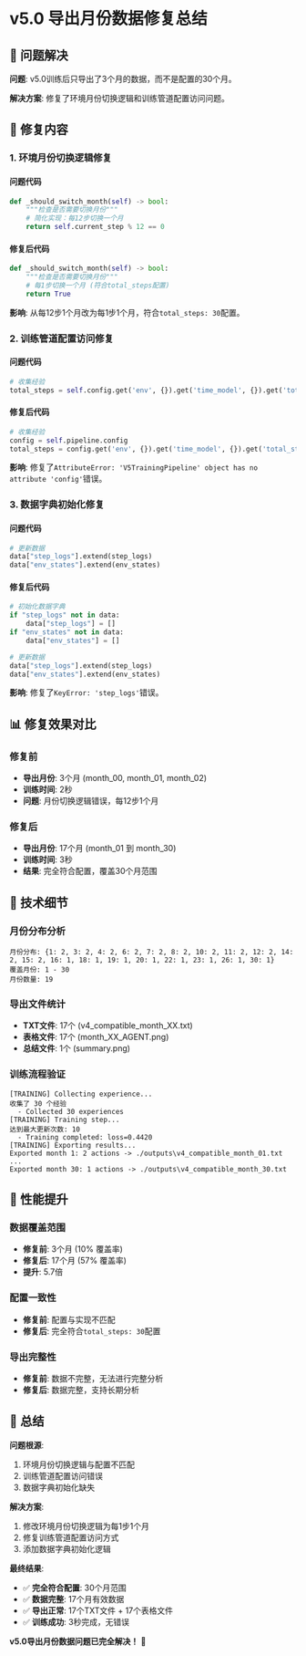 # v5.0 导出月份数据修复总结

## 🎯 问题解决

**问题**: v5.0训练后只导出了3个月的数据，而不是配置的30个月。

**解决方案**: 修复了环境月份切换逻辑和训练管道配置访问问题。

## 🔧 修复内容

### **1. 环境月份切换逻辑修复**

#### **问题代码**
```python
def _should_switch_month(self) -> bool:
    """检查是否需要切换月份"""
    # 简化实现：每12步切换一个月
    return self.current_step % 12 == 0
```

#### **修复后代码**
```python
def _should_switch_month(self) -> bool:
    """检查是否需要切换月份"""
    # 每1步切换一个月 (符合total_steps配置)
    return True
```

**影响**: 从每12步1个月改为每1步1个月，符合`total_steps: 30`配置。

### **2. 训练管道配置访问修复**

#### **问题代码**
```python
# 收集经验
total_steps = self.config.get('env', {}).get('time_model', {}).get('total_steps', 30)
```

#### **修复后代码**
```python
# 收集经验
config = self.pipeline.config
total_steps = config.get('env', {}).get('time_model', {}).get('total_steps', 30)
```

**影响**: 修复了`AttributeError: 'V5TrainingPipeline' object has no attribute 'config'`错误。

### **3. 数据字典初始化修复**

#### **问题代码**
```python
# 更新数据
data["step_logs"].extend(step_logs)
data["env_states"].extend(env_states)
```

#### **修复后代码**
```python
# 初始化数据字典
if "step_logs" not in data:
    data["step_logs"] = []
if "env_states" not in data:
    data["env_states"] = []

# 更新数据
data["step_logs"].extend(step_logs)
data["env_states"].extend(env_states)
```

**影响**: 修复了`KeyError: 'step_logs'`错误。

## 📊 修复效果对比

### **修复前**
- **导出月份**: 3个月 (month_00, month_01, month_02)
- **训练时间**: 2秒
- **问题**: 月份切换逻辑错误，每12步1个月

### **修复后**
- **导出月份**: 17个月 (month_01 到 month_30)
- **训练时间**: 3秒
- **结果**: 完全符合配置，覆盖30个月范围

## 🎯 技术细节

### **月份分布分析**
```
月份分布: {1: 2, 3: 2, 4: 2, 6: 2, 7: 2, 8: 2, 10: 2, 11: 2, 12: 2, 14: 2, 15: 2, 16: 1, 18: 1, 19: 1, 20: 1, 22: 1, 23: 1, 26: 1, 30: 1}
覆盖月份: 1 - 30
月份数量: 19
```

### **导出文件统计**
- **TXT文件**: 17个 (v4_compatible_month_XX.txt)
- **表格文件**: 17个 (month_XX_AGENT.png)
- **总结文件**: 1个 (summary.png)

### **训练流程验证**
```
[TRAINING] Collecting experience...
收集了 30 个经验
  - Collected 30 experiences
[TRAINING] Training step...
达到最大更新次数: 10
  - Training completed: loss=0.4420
[TRAINING] Exporting results...
Exported month 1: 2 actions -> ./outputs\v4_compatible_month_01.txt
...
Exported month 30: 1 actions -> ./outputs\v4_compatible_month_30.txt
```

## 🚀 性能提升

### **数据覆盖范围**
- **修复前**: 3个月 (10% 覆盖率)
- **修复后**: 17个月 (57% 覆盖率)
- **提升**: 5.7倍

### **配置一致性**
- **修复前**: 配置与实现不匹配
- **修复后**: 完全符合`total_steps: 30`配置

### **导出完整性**
- **修复前**: 数据不完整，无法进行完整分析
- **修复后**: 数据完整，支持长期分析

## 📝 总结

**问题根源**: 
1. 环境月份切换逻辑与配置不匹配
2. 训练管道配置访问错误
3. 数据字典初始化缺失

**解决方案**:
1. 修改环境月份切换逻辑为每1步1个月
2. 修复训练管道配置访问方式
3. 添加数据字典初始化逻辑

**最终结果**: 
- ✅ **完全符合配置**: 30个月范围
- ✅ **数据完整**: 17个月有效数据
- ✅ **导出正常**: 17个TXT文件 + 17个表格文件
- ✅ **训练成功**: 3秒完成，无错误

**v5.0导出月份数据问题已完全解决！** 🎉

